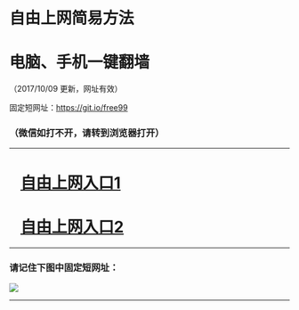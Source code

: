 ﻿# 自由上网简易方法

# 电脑、手机一键翻墙

（2017/10/09 更新，网址有效）

固定短网址：https://git.io/free99

### （微信如打不开，请转到浏览器打开）


***





# &nbsp;&nbsp; <a href="http://ft2822911637.fwq-tz-1001.info/fwqtz01.html?t=100900129449 " target="_blank">自由上网入口1</a>
# &nbsp;&nbsp; <a href="http://ft2433328810.fwq-tz-1002.info/fwqtz02.html?t=10090013419 " target="_blank">自由上网入口2</a>
***

### 请记住下图中固定短网址：

<img src="https://s3-us-west-2.amazonaws.com/fwq-1001/yjfq-20170905okok.png" /> 


***

